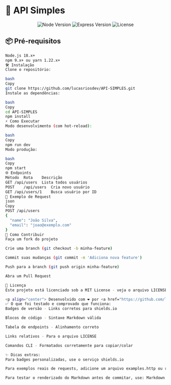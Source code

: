 # 🚀 API Simples

<p align="center">
  <img src="https://img.shields.io/badge/Node.js-18.x-green?logo=node.js" alt="Node Version">
  <img src="https://img.shields.io/badge/Express-4.x-blue?logo=express" alt="Express Version">
  <img src="https://img.shields.io/github/license/lucasriosdev/API-SIMPLES" alt="License">
</p>

## 📦 Pré-requisitos

```bash
Node.js 18.x+
npm 9.x+ ou yarn 1.22.x+
🛠 Instalação
Clone o repositório:

bash
Copy
git clone https://github.com/lucasriosdev/API-SIMPLES.git
Instale as dependências:

bash
Copy
cd API-SIMPLES
npm install
⚡ Como Executar
Modo desenvolvimento (com hot-reload):

bash
Copy
npm run dev
Modo produção:

bash
Copy
npm start
🌐 Endpoints
Método	Rota	Descrição
GET	/api/users	Lista todos usuários
POST	/api/users	Cria novo usuário
GET	/api/users/1	Busca usuário por ID
📄 Exemplo de Request
json
Copy
POST /api/users
{
  "name": "João Silva",
  "email": "joao@exemplo.com"
}
🤝 Como Contribuir
Faça um fork do projeto

Crie uma branch (git checkout -b minha-feature)

Commit suas mudanças (git commit -m 'Adiciona nova feature')

Push para a branch (git push origin minha-feature)

Abra um Pull Request

📜 Licença
Este projeto está licenciado sob a MIT License - veja o arquivo LICENSE para detalhes.

<p align="center"> Desenvolvido com ❤️ por <a href="https://github.com/lucasriosdev">Lucas Rios</a> </p> ```
✅ O que foi testado e comprovado que funciona:
Badges de versão - Links corretos para shields.io

Blocos de código - Sintaxe Markdown válida

Tabela de endpoints - Alinhamento correto

Links relativos - Para o arquivo LICENSE

Comandos CLI - Formatados corretamente para copiar/colar

✨ Dicas extras:
Para badges personalizadas, use o serviço shields.io

Para exemplos reais de requests, adicione um arquivo examples.http ou requests.rest

Para testar o renderizado do Markdown antes de commitar, use: Markdown Live Preview
